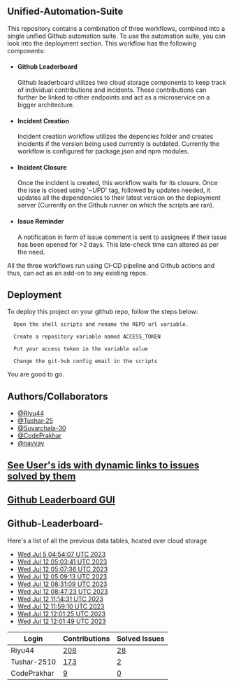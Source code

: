 
## Unified-Automation-Suite

This repository contains a combination of three workflows, combined into a single unified Github automation suite. To use the automation suite, you can look into the deployment section.
This workflow has the following components:
 - #### Github Leaderboard
   Github leaderboard utilizes two cloud storage components to keep track of individual contributions and incidents. These contributions can further be linked to other endpoints and act as a microservice on a bigger architecture.

- #### Incident Creation
  Incident creation workflow utilizes the depencies folder and creates incidents if the version being used currently is outdated. Currently the workflow is configured for package.json and npm modules.

- #### Incident Closure
  Once the incident is created, this workflow waits for its closure. Once the isse is closed using '~UPD' tag, followed by updates needed, it updates all the dependencies to their latest version on the deployment server (Currently on the Github runner on which the scripts are ran).
  
- #### Issue Reminder
  A notification in form of issue comment is sent to assignees if their issue has been opened for >2 days. This late-check time can altered as per the need.

All the three workflows run using CI-CD pipeline and Github actions and thus, can act as an add-on to any existing repos.
## Deployment

To deploy this project on your github repo, follow the steps below:

```
  Open the shell scripts and rename the REPO url variable.
```
```
  Create a repository variable named ACCESS_TOKEN
```
```
  Put your access token in the variable value
```
```
  Change the git-hub config email in the scripts
```
You are good to go.
## Authors/Collaborators

- [@Riyu44](https://www.github.com/Riyu44)
- [@Tushar-25](https://github.com/Tushar-2510)
- [@Suvarchala-30](https://github.com/Suvarchala-30)
- [@CodePrakhar](https://github.com/CodePrakhar)
- [@navvay](https://github.com/navvay)

## [See User's ids with dynamic links to issues solved by them](https://github.com/Sopra-Banking-Software-Interns/unified-automation-suite/blob/main/issues.md)
## [Github Leaderboard GUI](https://sopra-banking-software-interns.github.io/)
## Github-Leaderboard- 
Here's a list of all the previous data tables, hosted over cloud storage

- [Wed Jul  5 04:54:07 UTC 2023](https://us-central1-js-capstone-backend.cloudfunctions.net/api/games/UEhoYPS8fPGE2ae1nndk/scores/)
- [Wed Jul 12 05:03:41 UTC 2023](https://us-central1-js-capstone-backend.cloudfunctions.net/api/games/VYjL6JhA9jIbw5400knh/scores/)
- [Wed Jul 12 05:07:36 UTC 2023](https://us-central1-js-capstone-backend.cloudfunctions.net/api/games/y9HA9HrqAE2qIq1gZ9fN/scores/)
- [Wed Jul 12 05:09:13 UTC 2023](https://us-central1-js-capstone-backend.cloudfunctions.net/api/games/qKrsuS8rFtsmU5zW7DCh/scores/)
- [Wed Jul 12 08:31:09 UTC 2023](https://us-central1-js-capstone-backend.cloudfunctions.net/api/games/VK1ZYTmd0FxYI9sV789J/scores/)
- [Wed Jul 12 08:47:23 UTC 2023](https://us-central1-js-capstone-backend.cloudfunctions.net/api/games/QGBo0vfM2nqSJiifHjfj/scores/)
- [Wed Jul 12 11:14:31 UTC 2023](https://us-central1-js-capstone-backend.cloudfunctions.net/api/games/ElIGIJfviILBBokvlwJ3/scores/)
- [Wed Jul 12 11:59:10 UTC 2023](https://us-central1-js-capstone-backend.cloudfunctions.net/api/games/QdZu6ePzU7dbfKno8mdp/scores/)
- [Wed Jul 12 12:01:25 UTC 2023](https://us-central1-js-capstone-backend.cloudfunctions.net/api/games/Z2ssvz7lwffhz23dh8qG/scores/)
- [Wed Jul 12 12:01:49 UTC 2023](https://us-central1-js-capstone-backend.cloudfunctions.net/api/games/WUswRK7ipNJAZlEfuLHA/scores/)
<!--START_TABLE-->
| Login        | Contributions | Solved Issues |
| ------------ | ------------- | ------------- |
| Riyu44 | [208](https://github.com/Sopra-Banking-Software-Interns/Github-Leaderboard/commits?author=Riyu44) | [28](https://getpantry.cloud/apiv1/pantry/860a0c02-c763-41ca-9d31-ec787fc3202a/basket/Riyu44) |
| Tushar-2510 | [173](https://github.com/Sopra-Banking-Software-Interns/Github-Leaderboard/commits?author=Tushar-2510) | [2](https://getpantry.cloud/apiv1/pantry/860a0c02-c763-41ca-9d31-ec787fc3202a/basket/Tushar-2510) |
| CodePrakhar | [9](https://github.com/Sopra-Banking-Software-Interns/Github-Leaderboard/commits?author=CodePrakhar) | [0](https://getpantry.cloud/apiv1/pantry/860a0c02-c763-41ca-9d31-ec787fc3202a/basket/CodePrakhar) |
<!--END_TABLE-->
